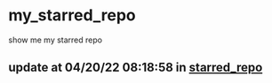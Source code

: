 # my_starred_repo
show me my starred repo

update at 04/20/22 08:18:58 in [starred_repo](./index.html)
---

